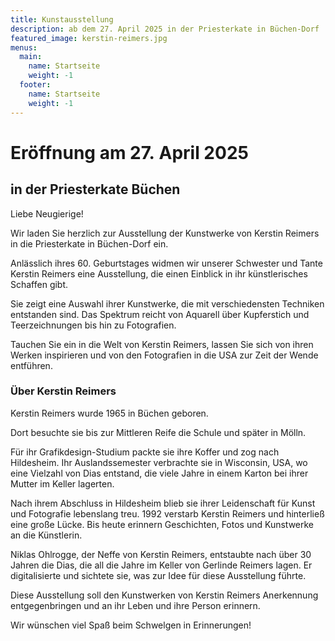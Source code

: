 ```yaml
---
title: Kunstausstellung
description: ab dem 27. April 2025 in der Priesterkate in Büchen-Dorf
featured_image: kerstin-reimers.jpg
menus:
  main:
    name: Startseite
    weight: -1
  footer:
    name: Startseite
    weight: -1
---
```


# Eröffnung am 27.&nbsp;April&nbsp;2025

## in der Priesterkate Büchen

Liebe Neugierige!

Wir laden Sie herzlich zur Ausstellung der Kunstwerke von Kerstin Reimers in die Priesterkate in Büchen-Dorf ein.

Anlässlich ihres 60. Geburtstages widmen wir unserer Schwester und Tante Kerstin Reimers eine Ausstellung, die einen Einblick in ihr künstlerisches Schaffen gibt.

Sie zeigt eine Auswahl ihrer Kunstwerke, die mit verschiedensten Techniken entstanden sind. Das Spektrum reicht von Aquarell über Kupferstich und Teerzeichnungen bis hin zu Fotografien.

Tauchen Sie ein in die Welt von Kerstin Reimers, lassen Sie sich von ihren Werken inspirieren und von den Fotografien in die USA zur Zeit der Wende entführen.

### Über Kerstin Reimers

Kerstin Reimers wurde 1965 in Büchen geboren.

Dort besuchte sie bis zur Mittleren Reife die Schule und später in Mölln.

Für ihr Grafikdesign-Studium packte sie ihre Koffer und zog nach Hildesheim. Ihr Auslandssemester verbrachte sie in Wisconsin, USA, wo eine Vielzahl von Dias entstand, die viele Jahre in einem Karton bei ihrer Mutter im Keller lagerten.

Nach ihrem Abschluss in Hildesheim blieb sie ihrer Leidenschaft für Kunst und Fotografie lebenslang treu. 1992 verstarb Kerstin Reimers und hinterließ eine große Lücke. Bis heute erinnern Geschichten, Fotos und Kunstwerke an die Künstlerin.

Niklas Ohlrogge, der Neffe von Kerstin Reimers, entstaubte nach über 30 Jahren die Dias, die all die Jahre im Keller von Gerlinde Reimers lagen. Er digitalisierte und sichtete sie, was zur Idee für diese Ausstellung führte.

Diese Ausstellung soll den Kunstwerken von Kerstin Reimers Anerkennung entgegenbringen und an ihr Leben und ihre Person erinnern.

Wir wünschen viel Spaß beim Schwelgen in Erinnerungen!
